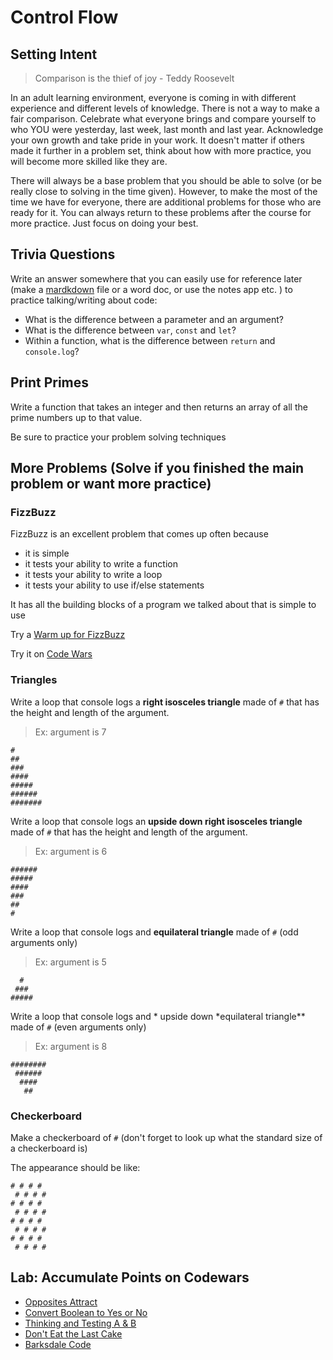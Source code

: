 # Control Flow

## Setting Intent

> Comparison is the thief of joy - Teddy Roosevelt

In an adult learning environment, everyone is coming in with different experience and different levels of knowledge. There is not a way to make a fair comparison. Celebrate what everyone brings and compare yourself to who YOU were yesterday, last week, last month and last year. Acknowledge your own growth and take pride in your work. It doesn't matter if others made it further in a problem set, think about how with more practice, you will become more skilled like they are.

There will always be a base problem that you should be able to solve (or be really close to solving in the time given). However, to make the most of the time we have for everyone, there are additional problems for those who are ready for it. You can always return to these problems after the course for more practice. Just focus on doing your best.

## Trivia Questions

Write an answer somewhere that you can easily use for reference later (make a [mardkdown](https://github.com/adam-p/markdown-here/wiki/Markdown-Cheatsheet) file or a word doc, or use the notes app etc. ) to practice talking/writing about code:

- What is the difference between a parameter and an argument?
- What is the difference between `var`, `const` and `let`?
- Within a function, what is the difference between `return` and `console.log`?

## Print Primes

Write a function that takes an integer and then returns an array of all the prime numbers up to that value.

Be sure to practice your problem solving techniques

## More Problems (Solve if you finished the main problem or want more practice)

### FizzBuzz

FizzBuzz is an excellent problem that comes up often because

- it is simple
- it tests your ability to write a function
- it tests your ability to write a loop
- it tests your ability to use if/else statements

It has all the building blocks of a program we talked about that is simple to use

Try a [Warm up for FizzBuzz](https://www.codewars.com/kata/569e09850a8e371ab200000b)

Try it on [Code Wars](https://www.codewars.com/kata/5300901726d12b80e8000498)

### Triangles

Write a loop that console logs a **right isosceles triangle** made of `#` that has the height and length of the argument.

> Ex: argument is 7

```
#
##
###
####
#####
######
#######
```

Write a loop that console logs an **upside down right isosceles triangle** made of `#` that has the height and length of the argument.

> Ex: argument is 6

```
######
#####
####
###
##
#
```

Write a loop that console logs and **equilateral triangle** made of `#` (odd arguments only)

> Ex: argument is 5

```
  #
 ###
#####
```

Write a loop that console logs and * upside down *equilateral triangle\*\* made of `#` (even arguments only)

> Ex: argument is 8

```
########
 ######
  ####
   ##
```

### Checkerboard

Make a checkerboard of `#` (don't forget to look up what the standard size of a checkerboard is)

The appearance should be like:

```
# # # #
 # # # #
# # # #
 # # # #
# # # #
 # # # #
# # # #
 # # # #
```

## Lab: Accumulate Points on Codewars

- [Opposites Attract](https://www.codewars.com/kata/555086d53eac039a2a000083)
- [Convert Boolean to Yes or No](https://www.codewars.com/kata/53369039d7ab3ac506000467)
- [Thinking and Testing A & B](https://www.codewars.com/kata/56d904db9963e9cf5000037d)
- [Don't Eat the Last Cake ](https://www.codewars.com/kata/5384df88aa6fc164bb000e7d)
- [Barksdale Code](https://www.codewars.com/kata/573d498eb90ccf20a000002a)
